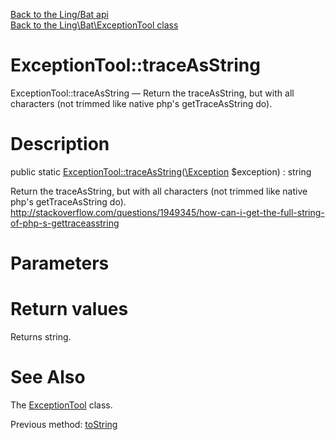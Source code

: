 [Back to the Ling/Bat api](https://github.com/lingtalfi/Bat/blob/master/doc/api/Ling/Bat.md)<br>
[Back to the Ling\Bat\ExceptionTool class](https://github.com/lingtalfi/Bat/blob/master/doc/api/Ling/Bat/ExceptionTool.md)


ExceptionTool::traceAsString
================



ExceptionTool::traceAsString — Return the traceAsString, but with all characters (not trimmed like native php's getTraceAsString do).




Description
================


public static [ExceptionTool::traceAsString](https://github.com/lingtalfi/Bat/blob/master/doc/api/Ling/Bat/ExceptionTool/traceAsString.md)([\Exception](http://php.net/manual/en/class.exception.php) $exception) : string




Return the traceAsString, but with all characters (not trimmed like native php's getTraceAsString do).
http://stackoverflow.com/questions/1949345/how-can-i-get-the-full-string-of-php-s-gettraceasstring




Parameters
================



Return values
================

Returns string.








See Also
================

The [ExceptionTool](https://github.com/lingtalfi/Bat/blob/master/doc/api/Ling/Bat/ExceptionTool.md) class.

Previous method: [toString](https://github.com/lingtalfi/Bat/blob/master/doc/api/Ling/Bat/ExceptionTool/toString.md)<br>

